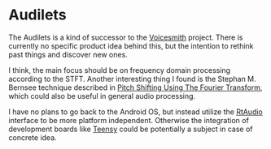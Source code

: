 # Audilets

The Audilets is a kind of successor to the [Voicesmith](https://github.com/jurihock/voicesmith) project.
There is currently no specific product idea behind this, but the intention to rethink past things and discover new ones.

I think, the main focus should be on frequency domain processing according to the STFT.
Another interesting thing I found is the Stephan M. Bernsee technique described in
[Pitch Shifting Using The Fourier Transform](http://blogs.zynaptiq.com/bernsee/pitch-shifting-using-the-ft),
which could also be useful in general audio processing.

I have no plans to go back to the Android OS, but instead utilize the [RtAudio](https://github.com/thestk/rtaudio) interface to be more platform independent.
Otherwise the integration of development boards like [Teensy](https://www.pjrc.com/teensy) could be potentially a subject in case of concrete idea.
